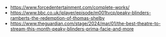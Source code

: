 - https://www.forcedentertainment.com/complete-works/
- https://www.bbc.co.uk/iplayer/episode/m001tvcp/peaky-blinders-ramberts-the-redemption-of-thomas-shelby
- https://www.theguardian.com/stage/2024/mar/01/the-best-theatre-to-stream-this-month-peaky-blinders-prima-facie-and-more